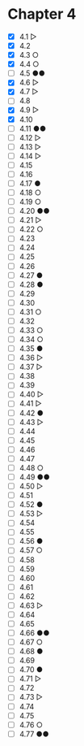 # Chapter 4

- [x] 4.1 ▷
- [x] 4.2
- [x] 4.3 ○
- [x] 4.4 ○
- [ ] 4.5 ●●
- [x] 4.6 ▷
- [x] 4.7 ▷
- [ ] 4.8
- [x] 4.9 ▷
- [x] 4.10
- [ ] 4.11 ●●
- [ ] 4.12 ▷
- [ ] 4.13 ▷
- [ ] 4.14 ▷
- [ ] 4.15
- [ ] 4.16
- [ ] 4.17 ●
- [ ] 4.18 ○
- [ ] 4.19 ○
- [ ] 4.20 ●●
- [ ] 4.21 ▷
- [ ] 4.22 ○
- [ ] 4.23
- [ ] 4.24
- [ ] 4.25
- [ ] 4.26
- [ ] 4.27 ●
- [ ] 4.28 ●
- [ ] 4.29
- [ ] 4.30
- [ ] 4.31 ○
- [ ] 4.32
- [ ] 4.33 ○
- [ ] 4.34 ○
- [ ] 4.35 ●
- [ ] 4.36 ▷
- [ ] 4.37 ▷
- [ ] 4.38
- [ ] 4.39
- [ ] 4.40 ▷
- [ ] 4.41 ▷
- [ ] 4.42 ●
- [ ] 4.43 ▷
- [ ] 4.44
- [ ] 4.45
- [ ] 4.46
- [ ] 4.47
- [ ] 4.48 ○
- [ ] 4.49 ●●
- [ ] 4.50 ▷
- [ ] 4.51
- [ ] 4.52 ●
- [ ] 4.53 ▷
- [ ] 4.54
- [ ] 4.55
- [ ] 4.56 ●
- [ ] 4.57 ○
- [ ] 4.58
- [ ] 4.59
- [ ] 4.60
- [ ] 4.61
- [ ] 4.62
- [ ] 4.63 ▷
- [ ] 4.64
- [ ] 4.65
- [ ] 4.66 ●●
- [ ] 4.67 ○
- [ ] 4.68 ●
- [ ] 4.69
- [ ] 4.70 ●
- [ ] 4.71 ▷
- [ ] 4.72
- [ ] 4.73 ▷
- [ ] 4.74
- [ ] 4.75
- [ ] 4.76 ○
- [ ] 4.77 ●●
